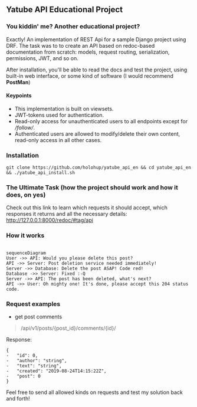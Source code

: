 
## Yatube API Educational Project
### You kiddin' me? Another educational project?

Exactly! An implementation of REST Api for a sample Django project using DRF. The task was to to create an API based on redoc-based documentation from scratch: models, request routing, serialization, permissions, JWT, and so on.

After installation, you'll be able to read the docs and test the project, using built-in web interface, or some kind of software (I would recommend **PostMan**)

#### Keypoints

- This implementation is built on viewsets.
- JWT-tokens used for authentication.
- Read-only access for unauthenticated users to all endpoints except for _/follow/_.
- Authenticated users are allowed to modify/delete their own content, read-only access in all other cases.

### Installation

```
git clone https://github.com/holohup/yatube_api_en && cd yatube_api_en && ./yatube_api_install.sh
```

### The Ultimate Task (how the project should work and how it does, on yes)

Check out this link to learn which requests it should accept, which responses it returns and all the necessary details:
http://127.0.0.1:8000/redoc/#tag/api

### How it works

```mermaid

sequenceDiagram
User ->> API: Would you please delete this post?
API ->> Server: Post deletion service needed immediately!
Server ->> Database: Delete the post ASAP! Code red!
Database ->> Server: Fixed :-Q
Server ->> API: The post has been deleted, what's next?
API ->> User: Oh mighty one! It's done, please accept this 204 status code.
```

### Request examples

- get post comments

> /api/v1/posts/{post_id}/comments/{id}/

Response:
```
{
-   "id": 0,   
-   "author": "string", 
-   "text": "string",  
-   "created": "2019-08-24T14:15:22Z",  
-   "post": 0
}
```

Feel free to send all allowed kinds on requests and test my solution back and forth!
